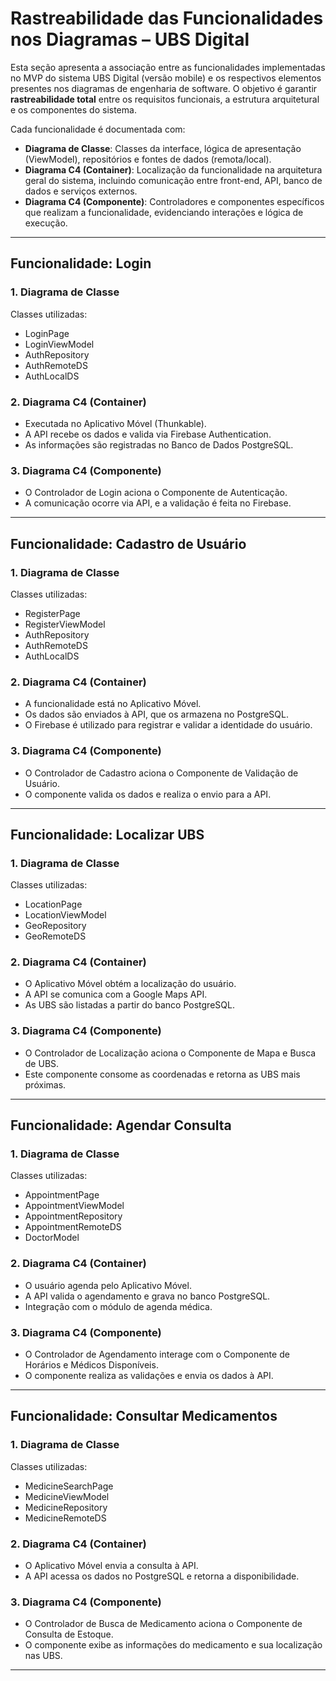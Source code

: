 # Rastreabilidade das Funcionalidades nos Diagramas – UBS Digital 

Esta seção apresenta a associação entre as funcionalidades implementadas no MVP do sistema UBS Digital (versão mobile) e os respectivos elementos presentes nos diagramas de engenharia de software. O objetivo é garantir **rastreabilidade total** entre os requisitos funcionais, a estrutura arquitetural e os componentes do sistema.

Cada funcionalidade é documentada com:

- **Diagrama de Classe**: Classes da interface, lógica de apresentação (ViewModel), repositórios e fontes de dados (remota/local).
- **Diagrama C4 (Container)**: Localização da funcionalidade na arquitetura geral do sistema, incluindo comunicação entre front-end, API, banco de dados e serviços externos.
- **Diagrama C4 (Componente)**: Controladores e componentes específicos que realizam a funcionalidade, evidenciando interações e lógica de execução.

---

## Funcionalidade: Login

### 1. Diagrama de Classe
Classes utilizadas:
- LoginPage
- LoginViewModel
- AuthRepository
- AuthRemoteDS
- AuthLocalDS

### 2. Diagrama C4 (Container)
- Executada no Aplicativo Móvel (Thunkable).
- A API recebe os dados e valida via Firebase Authentication.
- As informações são registradas no Banco de Dados PostgreSQL.

### 3. Diagrama C4 (Componente)
- O Controlador de Login aciona o Componente de Autenticação.
- A comunicação ocorre via API, e a validação é feita no Firebase.

---

## Funcionalidade: Cadastro de Usuário

### 1. Diagrama de Classe
Classes utilizadas:
- RegisterPage
- RegisterViewModel
- AuthRepository
- AuthRemoteDS
- AuthLocalDS

### 2. Diagrama C4 (Container)
- A funcionalidade está no Aplicativo Móvel.
- Os dados são enviados à API, que os armazena no PostgreSQL.
- O Firebase é utilizado para registrar e validar a identidade do usuário.

### 3. Diagrama C4 (Componente)
- O Controlador de Cadastro aciona o Componente de Validação de Usuário.
- O componente valida os dados e realiza o envio para a API.

---

## Funcionalidade: Localizar UBS

### 1. Diagrama de Classe
Classes utilizadas:
- LocationPage
- LocationViewModel
- GeoRepository
- GeoRemoteDS

### 2. Diagrama C4 (Container)
- O Aplicativo Móvel obtém a localização do usuário.
- A API se comunica com a Google Maps API.
- As UBS são listadas a partir do banco PostgreSQL.

### 3. Diagrama C4 (Componente)
- O Controlador de Localização aciona o Componente de Mapa e Busca de UBS.
- Este componente consome as coordenadas e retorna as UBS mais próximas.

---

## Funcionalidade: Agendar Consulta

### 1. Diagrama de Classe
Classes utilizadas:
- AppointmentPage
- AppointmentViewModel
- AppointmentRepository
- AppointmentRemoteDS
- DoctorModel

### 2. Diagrama C4 (Container)
- O usuário agenda pelo Aplicativo Móvel.
- A API valida o agendamento e grava no banco PostgreSQL.
- Integração com o módulo de agenda médica.

### 3. Diagrama C4 (Componente)
- O Controlador de Agendamento interage com o Componente de Horários e Médicos Disponíveis.
- O componente realiza as validações e envia os dados à API.

---

## Funcionalidade: Consultar Medicamentos

### 1. Diagrama de Classe
Classes utilizadas:
- MedicineSearchPage
- MedicineViewModel
- MedicineRepository
- MedicineRemoteDS

### 2. Diagrama C4 (Container)
- O Aplicativo Móvel envia a consulta à API.
- A API acessa os dados no PostgreSQL e retorna a disponibilidade.

### 3. Diagrama C4 (Componente)
- O Controlador de Busca de Medicamento aciona o Componente de Consulta de Estoque.
- O componente exibe as informações do medicamento e sua localização nas UBS.

---
